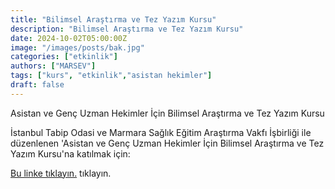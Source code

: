 ```yaml
---
title: "Bilimsel Araştırma ve Tez Yazım Kursu"
description: "Bilimsel Araştırma ve Tez Yazım Kursu"
date: 2024-10-02T05:00:00Z
image: "/images/posts/bak.jpg"
categories: ["etkinlik"]
authors: ["MARSEV"]
tags: ["kurs", "etkinlik","asistan hekimler"]
draft: false
---
```


Asistan ve Genç Uzman Hekimler İçin Bilimsel Araştırma ve Tez Yazım Kursu

İstanbul Tabip Odasi ve Marmara Sağlık Eğitim Araştırma Vakfı İşbirliği ile düzenlenen 'Asistan ve Genç Uzman Hekimler İçin Bilimsel Araştırma ve Tez Yazım Kursu'na katılmak için:
                                                                            
[Bu linke tıklayın.](https://istabip.org.tr/8128-tibbi-ingilizce-kursu-bilimsel-arastirmalar-ve-tez-yazim-kursu-basliyor.html "İstanbul Tabip Odası") tıklayın.
